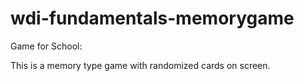 # wdi-fundamentals-memorygame
Game for School:

This is a memory type game with randomized cards on screen. 
